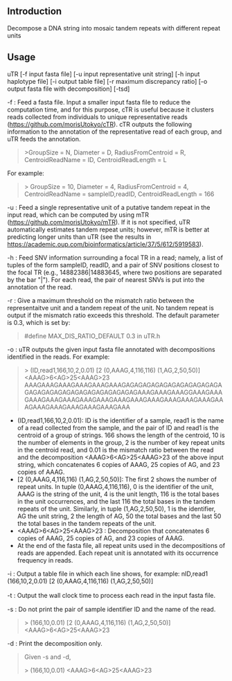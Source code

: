 ## Introduction
Decompose a DNA string into mosaic tandem repeats with different repeat units

## Usage
uTR [-f input fasta file] [-u input representative unit string] [-h input haplotype file] [-i output table file] [-r maximum discrepancy ratio] [-o output fasta file with decomposition] [-tsd]

-f : Feed a fasta file. Input a smaller input fasta file to reduce the computation time, and for this purpose, cTR is useful because it clusters reads collected from individuals to unique representative reads (https://github.com/morisUtokyo/cTR). cTR outputs the following information to the annotation of the representative read of each group, and uTR feeds the annotation. 

> \>GroupSize = N, Diameter = D, RadiusFromCentroid = R, CentroidReadName = ID, CentroidReadLength = L

For example:

> \> GroupSize = 10, Diameter = 4, RadiusFromCentroid = 4, CentroidReadName = sampleID,readID, CentroidReadLength = 166

-u : Feed a single representative unit of a putative tandem repeat in the input read, which can be computed by using mTR (https://github.com/morisUtokyo/mTR). If it is not specified, uTR automatically estimates tandem repeat units; however, mTR is better at predicting longer units than uTR (see the results in https://academic.oup.com/bioinformatics/article/37/5/612/5919583). 

-h : Feed SNV information surrounding a focal TR in a read; namely, a list of tuples of the form sampleID, readID, and a pair of SNV positions closest to the focal TR (e.g., 14882386|14883645, where two positions are separated by the bar "|"). For each read, the pair of nearest SNVs is put into the annotation of the read.

-r : Give a maximum threshold on the mismatch ratio between the representaitve unit and a tandem repeat of the unit. No tandem repeat is output if the mismatch ratio exceeds this threshold. The default parameter is 0.3, which is set by:
> #define MAX_DIS_RATIO_DEFAULT 0.3 in uTR.h

-o : uTR outputs the given input fasta file annotated with decompositions identified in the reads. For example:

> \> (ID,read1,166,10,2,0.01) [2 (0,AAAG,4,116,116) (1,AG,2,50,50)] \<AAAG\>6\<AG\>25\<AAAG\>23
> AAAGAAAGAAAGAAAGAAAGAAAGAGAGAGAGAGAGAGAGAGAGAGAGAGAGAGAGAGAGAGAGAGAGAGAGAGAAAGAAAGAAAGGAAAGAAAGAAAGAAAGAAAGAAAGAAAGAAAGAAAGAAAGAAAGAAAGAAAGAAAGAAAGAAAGAAAGAAAGAAAGAAA

- (ID,read1,166,10,2,0.01): ID is the identifier of a sample, read1 is the name of a read collected from the sample, and the pair of ID and read1 is the centroid of a group of strings. 166 shows the length of the centroid, 10 is the number of elements in the group, 2 is the number of key repeat units in the centroid read, and 0.01 is the mismatch ratio between the read and the decomposition \<AAAG\>6\<AG\>25\<AAAG\>23 of the above input string, which concatenates 6 copies of AAAG, 25 copies of AG, and 23 copies of AAAG.
- [2 (0,AAAG,4,116,116) (1,AG,2,50,50)]: The first 2 shows the number of repeat units. In tuple (0,AAAG,4,116,116), 0 is the identifier of the unit, AAAG is the string of the unit, 4 is the unit length, 116 is the total bases in the unit occurrences, and the last 116 the total bases in the tandem repeats of the unit. Similarly, in tuple (1,AG,2,50,50), 1 is the identifier, AG the unit string, 2 the length of AG, 50 the total bases and the last 50 the total bases in the tandem repeats of the unit.
- \<AAAG\>6\<AG\>25\<AAAG\>23 : Decomposition that concatenates 6 copies of AAAG, 25 copies of AG, and 23 copies of AAAG.
- At the end of the fasta file, all repeat units used in the decompositions of reads are appended. Each repeat unit is annotated with its occurrence frequency in reads.

-i : Output a table file in which each line shows, for example: nID,read1 (166,10,2,0.01) [2 (0,AAAG,4,116,116) (1,AG,2,50,50)]

-t : Output the wall clock time to process each read in the input fasta file.　

-s : Do not print the pair of sample identifier ID and the name of the read. 

> \> (166,10,0.01) [2 (0,AAAG,4,116,116) (1,AG,2,50,50)] \<AAAG\>6\<AG\>25\<AAAG\>23

-d : Print the decomposition only.

> Given -s and -d, 
> 
> \> (166,10,0.01) \<AAAG\>6\<AG\>25\<AAAG\>23

